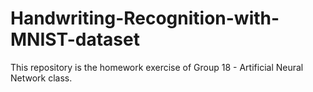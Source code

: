 # Handwriting-Recognition-with-MNIST-dataset
This repository is the homework exercise of Group 18 - Artificial Neural Network class. 

